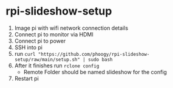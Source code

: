# rpi-slideshow-setup
1. Image pi with wifi network connection details
2. Connect pi to monitor via HDMI
3. Connect pi to power
4. SSH into pi
5. run `curl "https://github.com/phoogy/rpi-slideshow-setup/raw/main/setup.sh" | sudo bash`
6. After it finishes run `rclone config`
    - Remote Folder should be named slideshow for the config
7. Restart pi
